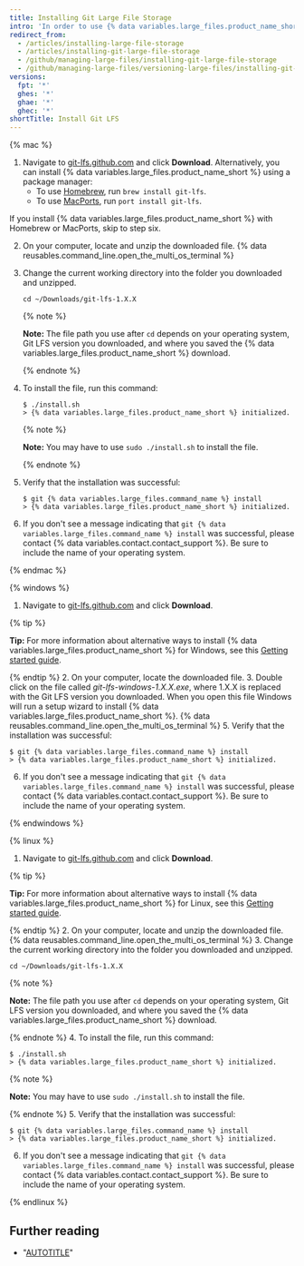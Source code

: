 ```yaml
---
title: Installing Git Large File Storage
intro: 'In order to use {% data variables.large_files.product_name_short %}, you''ll need to download and install a new program that''s separate from Git.'
redirect_from:
  - /articles/installing-large-file-storage
  - /articles/installing-git-large-file-storage
  - /github/managing-large-files/installing-git-large-file-storage
  - /github/managing-large-files/versioning-large-files/installing-git-large-file-storage
versions:
  fpt: '*'
  ghes: '*'
  ghae: '*'
  ghec: '*'
shortTitle: Install Git LFS
---
```

{% mac %}

1. Navigate to [git-lfs.github.com](https://git-lfs.github.com) and click **Download**. Alternatively, you can install {% data variables.large_files.product_name_short %} using a package manager:
    - To use [Homebrew](https://brew.sh/), run `brew install git-lfs`.
    - To use [MacPorts](https://www.macports.org/), run `port install git-lfs`.

 If you install {% data variables.large_files.product_name_short %} with Homebrew or MacPorts, skip to step six.

2. On your computer, locate and unzip the downloaded file.
{% data reusables.command_line.open_the_multi_os_terminal %}
3. Change the current working directory into the folder you downloaded and unzipped.

   ```shell
   cd ~/Downloads/git-lfs-1.X.X
   ```

   {% note %}

   **Note:** The file path you use after `cd` depends on your operating system, Git LFS version you downloaded, and where you saved the {% data variables.large_files.product_name_short %} download.

   {% endnote %}
4. To install the file, run this command:

   ```shell
   $ ./install.sh
   > {% data variables.large_files.product_name_short %} initialized.
   ```

   {% note %}

   **Note:** You may have to use `sudo ./install.sh` to install the file.

   {% endnote %}
5. Verify that the installation was successful:

   ```shell
   $ git {% data variables.large_files.command_name %} install
   > {% data variables.large_files.product_name_short %} initialized.
   ```

6. If you don't see a message indicating that `git {% data variables.large_files.command_name %} install` was successful, please contact {% data variables.contact.contact_support %}. Be sure to include the name of your operating system.

{% endmac %}

{% windows %}

1. Navigate to [git-lfs.github.com](https://git-lfs.github.com) and click **Download**.

  {% tip %}

  **Tip:** For more information about alternative ways to install {% data variables.large_files.product_name_short %} for Windows, see this [Getting started guide](https://github.com/github/git-lfs#getting-started).

  {% endtip %}
2. On your computer, locate the downloaded file.
3. Double click on the file called _git-lfs-windows-1.X.X.exe_, where 1.X.X is replaced with the Git LFS version you downloaded. When you open this file Windows will run a setup wizard to install {% data variables.large_files.product_name_short %}.
{% data reusables.command_line.open_the_multi_os_terminal %}
5. Verify that the installation was successful:

   ```shell
   $ git {% data variables.large_files.command_name %} install
   > {% data variables.large_files.product_name_short %} initialized.
   ```

6. If you don't see a message indicating that `git {% data variables.large_files.command_name %} install` was successful, please contact {% data variables.contact.contact_support %}. Be sure to include the name of your operating system.

{% endwindows %}

{% linux %}

1. Navigate to [git-lfs.github.com](https://git-lfs.github.com) and click **Download**.

  {% tip %}

  **Tip:** For more information about alternative ways to install {% data variables.large_files.product_name_short %} for Linux, see this [Getting started guide](https://github.com/github/git-lfs#getting-started).

  {% endtip %}
2. On your computer, locate and unzip the downloaded file.
{% data reusables.command_line.open_the_multi_os_terminal %}
3. Change the current working directory into the folder you downloaded and unzipped.

   ```shell
   cd ~/Downloads/git-lfs-1.X.X
   ```

   {% note %}

   **Note:** The file path you use after `cd` depends on your operating system, Git LFS version you downloaded, and where you saved the {% data variables.large_files.product_name_short %} download.

   {% endnote %}
4. To install the file, run this command:

   ```shell
   $ ./install.sh
   > {% data variables.large_files.product_name_short %} initialized.
   ```

   {% note %}

   **Note:** You may have to use `sudo ./install.sh` to install the file.

   {% endnote %}
5. Verify that the installation was successful:

   ```shell
   $ git {% data variables.large_files.command_name %} install
   > {% data variables.large_files.product_name_short %} initialized.
   ```

6. If you don't see a message indicating that `git {% data variables.large_files.command_name %} install` was successful, please contact {% data variables.contact.contact_support %}. Be sure to include the name of your operating system.

{% endlinux %}

## Further reading

- "[AUTOTITLE](/repositories/working-with-files/managing-large-files/configuring-git-large-file-storage)"
